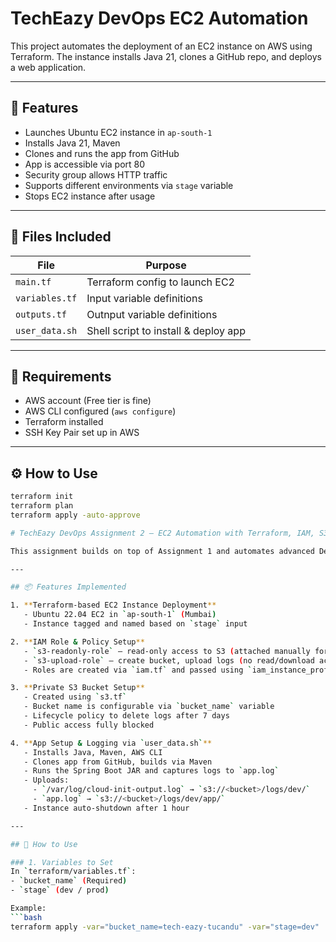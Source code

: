 # TechEazy DevOps EC2 Automation

This project automates the deployment of an EC2 instance on AWS using Terraform. The instance installs Java 21, clones a GitHub repo, and deploys a web application.

---

## 🚀 Features

- Launches Ubuntu EC2 instance in `ap-south-1`
- Installs Java 21, Maven
- Clones and runs the app from GitHub
- App is accessible via port 80
- Security group allows HTTP traffic
- Supports different environments via `stage` variable
- Stops EC2 instance after usage 

---

## 🧾 Files Included

| File                | Purpose                               |
|---------------------|----------------------------------------|
| `main.tf`           | Terraform config to launch EC2         |
| `variables.tf`      | Input variable definitions             |
| `outputs.tf`        | Outnput variable definitions           |
| `user_data.sh`      | Shell script to install & deploy app   |

---

## 🔧 Requirements

- AWS account (Free tier is fine)
- AWS CLI configured (`aws configure`)
- Terraform installed
- SSH Key Pair set up in AWS 

---

## ⚙️ How to Use

```bash
terraform init
terraform plan
terraform apply -auto-approve

# TechEazy DevOps Assignment 2 – EC2 Automation with Terraform, IAM, S3 & Logs

This assignment builds on top of Assignment 1 and automates advanced DevOps tasks using **Terraform**, **AWS CLI**, **IAM**, **S3**, and **Bash scripting**.

---

## 📦 Features Implemented

1. **Terraform-based EC2 Instance Deployment**
   - Ubuntu 22.04 EC2 in `ap-south-1` (Mumbai)
   - Instance tagged and named based on `stage` input

2. **IAM Role & Policy Setup**
   - `s3-readonly-role` — read-only access to S3 (attached manually for verification)
   - `s3-upload-role` — create bucket, upload logs (no read/download access)
   - Roles are created via `iam.tf` and passed using `iam_instance_profile`

3. **Private S3 Bucket Setup**
   - Created using `s3.tf`
   - Bucket name is configurable via `bucket_name` variable
   - Lifecycle policy to delete logs after 7 days
   - Public access fully blocked

4. **App Setup & Logging via `user_data.sh`**
   - Installs Java, Maven, AWS CLI
   - Clones app from GitHub, builds via Maven
   - Runs the Spring Boot JAR and captures logs to `app.log`
   - Uploads:
     - `/var/log/cloud-init-output.log` → `s3://<bucket>/logs/dev/`
     - `app.log` → `s3://<bucket>/logs/dev/app/`
   - Instance auto-shutdown after 1 hour

---

## 🔧 How to Use

### 1. Variables to Set
In `terraform/variables.tf`:
- `bucket_name` (Required)
- `stage` (dev / prod)

Example:
```bash
terraform apply -var="bucket_name=tech-eazy-tucandu" -var="stage=dev"

